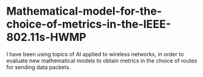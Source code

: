 # Mathematical-model-for-the-choice-of-metrics-in-the-IEEE-802.11s-HWMP
I have been using topics of AI applied to wireless networks, in order to evaluate new mathematical models to obtain metrics in the choice of routes for sending data packets.
